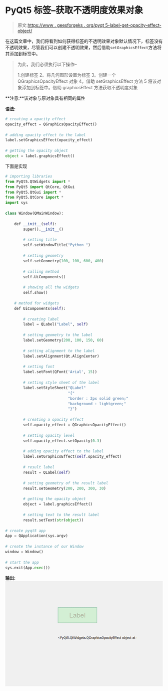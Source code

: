 # PyQt5 标签–获取不透明度效果对象

> 原文:[https://www . geesforgeks . org/pyqt 5-label-get-opacity-effect-object/](https://www.geeksforgeeks.org/pyqt5-label-get-opacity-effect-object/)

在这篇文章中，我们将看到如何获得标签的不透明效果对象默认情况下，标签没有不透明效果，尽管我们可以创建不透明效果，然后借助`setGraphicsEffect`方法将其添加到标签中。

> 为此，我们必须执行以下操作–
> 
> 1.创建标签
> 2。将几何图形设置为标签
> 3。创建一个 QGraphicsOpacityEffect 对象
> 4。借助 setGraphicsEffect 方法
> 5 将该对象添加到标签中。借助 graphicsEffect 方法获取不透明度对象

**注意:**该对象与原对象具有相同的属性

**语法:**

```py
# creating a opacity effect
opacity_effect = QGraphicsOpacityEffect()

# adding opacity effect to the label
label.setGraphicsEffect(opacity_effect)

# getting the opacity object
object = label.graphicsEffect()

```

下面是实现

```py
# importing libraries
from PyQt5.QtWidgets import * 
from PyQt5 import QtCore, QtGui
from PyQt5.QtGui import * 
from PyQt5.QtCore import * 
import sys

class Window(QMainWindow):

    def __init__(self):
        super().__init__()

        # setting title
        self.setWindowTitle("Python ")

        # setting geometry
        self.setGeometry(100, 100, 600, 400)

        # calling method
        self.UiComponents()

        # showing all the widgets
        self.show()

    # method for widgets
    def UiComponents(self):

        # creating label
        label = QLabel("Label", self)

        # setting geometry to the label
        label.setGeometry(200, 100, 150, 60)

        # setting alignment to the label
        label.setAlignment(Qt.AlignCenter)

        # setting font
        label.setFont(QFont('Arial', 15))

        # setting style sheet of the label
        label.setStyleSheet("QLabel"
                            "{"
                            "border : 2px solid green;"
                            "background : lightgreen;"
                            "}")

        # creating a opacity effect
        self.opacity_effect = QGraphicsOpacityEffect()

        # setting opacity level
        self.opacity_effect.setOpacity(0.3)

        # adding opacity effect to the label
        label.setGraphicsEffect(self.opacity_effect)

        # result label
        result = QLabel(self)

        # setting geometry of the result label
        result.setGeometry(200, 200, 300, 30)

        # getting the opacity object
        object = label.graphicsEffect()

        # setting text to the result label
        result.setText(str(object))

# create pyqt5 app
App = QApplication(sys.argv)

# create the instance of our Window
window = Window()

# start the app
sys.exit(App.exec())
```

**输出:**
![](img/96e674bde4a7afa7a4c7cd8be4dab268.png)